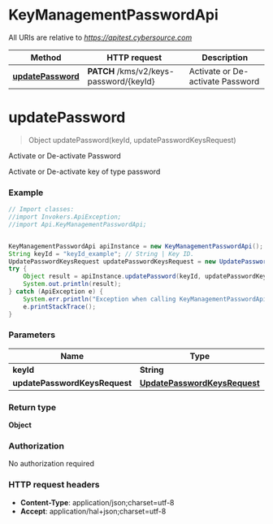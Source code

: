 # KeyManagementPasswordApi

All URIs are relative to *https://apitest.cybersource.com*

Method | HTTP request | Description
------------- | ------------- | -------------
[**updatePassword**](KeyManagementPasswordApi.md#updatePassword) | **PATCH** /kms/v2/keys-password/{keyId} | Activate or De-activate Password


<a name="updatePassword"></a>
# **updatePassword**
> Object updatePassword(keyId, updatePasswordKeysRequest)

Activate or De-activate Password

Activate or De-activate key of type password 

### Example
```java
// Import classes:
//import Invokers.ApiException;
//import Api.KeyManagementPasswordApi;


KeyManagementPasswordApi apiInstance = new KeyManagementPasswordApi();
String keyId = "keyId_example"; // String | Key ID. 
UpdatePasswordKeysRequest updatePasswordKeysRequest = new UpdatePasswordKeysRequest(); // UpdatePasswordKeysRequest | 
try {
    Object result = apiInstance.updatePassword(keyId, updatePasswordKeysRequest);
    System.out.println(result);
} catch (ApiException e) {
    System.err.println("Exception when calling KeyManagementPasswordApi#updatePassword");
    e.printStackTrace();
}
```

### Parameters

Name | Type | Description  | Notes
------------- | ------------- | ------------- | -------------
 **keyId** | **String**| Key ID.  |
 **updatePasswordKeysRequest** | [**UpdatePasswordKeysRequest**](UpdatePasswordKeysRequest.md)|  |

### Return type

**Object**

### Authorization

No authorization required

### HTTP request headers

 - **Content-Type**: application/json;charset=utf-8
 - **Accept**: application/hal+json;charset=utf-8

